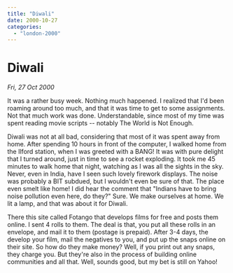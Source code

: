 ```yaml
---
title: "Diwali"
date: 2000-10-27
categories: 
  - "london-2000"
---
```


# Diwali

*Fri, 27 Oct 2000*

It was a rather busy week. Nothing much happened. I realized that I'd been roaming around too much, and that it was time to get to some assignments. Not that much work was done. Understandable, since most of my time was spent reading movie scripts -- notably The World is Not Enough.

Diwali was not at all bad, considering that most of it was spent away from home. After spending 10 hours in front of the computer, I walked home from the Ilford station, when I was greeted with a BANG! It was with pure delight that I turned around, just in time to see a rocket exploding. It took me 45 minutes to walk home that night, watching as I was all the sights in the sky. Never, even in India, have I seen such lovely firework displays. The noise was probably a BIT subdued, but I wouldn't even be sure of that. The place even smelt like home! I did hear the comment that "Indians have to bring noise pollution even here, do they?" Sure. We make ourselves at home. We lit a lamp, and that was about it for Diwali.

There this site called Fotango that develops films for free and posts them online. I sent 4 rolls to them. The deal is that, you put all these rolls in an envelope, and mail it to them (postage is prepaid). After 3-4 days, the develop your film, mail the negatives to you, and put up the snaps online on their site. So how do they make money? Well, if you print out any snaps, they charge you. But they're also in the process of building online communities and all that. Well, sounds good, but my bet is still on Yahoo!